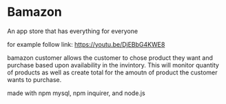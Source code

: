 # Bamazon
An app store that has everything for everyone


for example follow link:
https://youtu.be/DjEBbG4KWE8


bamazon customer allows the customer to chose product they want and
purchase based upon availability in the invintory. This will monitor 
quantity of products as well as create total for the amoutn of product 
the customer wants to purchase.









made with npm mysql, npm inquirer, and node.js